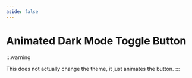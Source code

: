 ```yaml
---
aside: false
---
```


<script setup>
import DarkModeToggle from './DarkModeToggle.vue'
</script>

# Animated Dark Mode Toggle Button

:::warning

This does not actually change the theme, it just animates the button.
:::

<DarkModeToggle class="mt-16"/>
